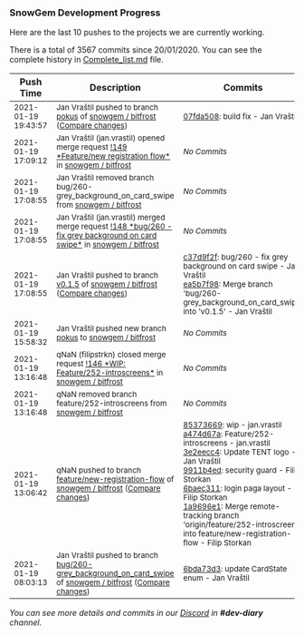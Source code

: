 
### SnowGem Development Progress

Here are the last 10 pushes to the projects we are currently working.

There is a total of 3567 commits since 20/01/2020. You can see the complete history in
 [Complete_list.md](Complete_list.md) file.

| Push Time | Description | Commits |
| --- | --- | --- |
| <sub>2021-01-19 19:43:57</sub> | <sub>Jan Vraštil pushed to branch [pokus](https://gitlab.com/snowgem/bitfrost/commits/pokus) of [snowgem / bitfrost](https://gitlab.com/snowgem/bitfrost) ([Compare changes](https://gitlab.com/snowgem/bitfrost/compare/3b05a15a2c2b322d1c939062a832ad48f7919bb0...07fda5084471bb9274dea3bdf91b93d67cda9e9e))</sub> | <sub>[07fda508](https://gitlab.com/snowgem/bitfrost/-/commit/07fda5084471bb9274dea3bdf91b93d67cda9e9e): build fix - Jan Vraštil</sub> |
| <sub>2021-01-19 17:09:12</sub> | <sub>Jan Vraštil (jan.vrastil) opened merge request [\!149 \*Feature/new registration flow\*](https://gitlab.com/snowgem/bitfrost/-/merge_requests/149) in [snowgem / bitfrost](https://gitlab.com/snowgem/bitfrost)</sub> | <sub>_No Commits_</sub> |
| <sub>2021-01-19 17:08:55</sub> | <sub>Jan Vraštil removed branch bug/260-grey_background_on_card_swipe from [snowgem / bitfrost](https://gitlab.com/snowgem/bitfrost)</sub> | <sub>_No Commits_</sub> |
| <sub>2021-01-19 17:08:55</sub> | <sub>Jan Vraštil (jan.vrastil) merged merge request [\!148 \*bug/260 \- fix grey background on card swipe\*](https://gitlab.com/snowgem/bitfrost/-/merge_requests/148) in [snowgem / bitfrost](https://gitlab.com/snowgem/bitfrost)</sub> | <sub>_No Commits_</sub> |
| <sub>2021-01-19 17:08:55</sub> | <sub>Jan Vraštil pushed to branch [v0\.1\.5](https://gitlab.com/snowgem/bitfrost/commits/v0.1.5) of [snowgem / bitfrost](https://gitlab.com/snowgem/bitfrost) ([Compare changes](https://gitlab.com/snowgem/bitfrost/compare/05f4da448439f6cd407ba61fa0e908e6d5bd426d...ea5b7f98a2de7ba119e8ad89063d7b2b0b076e14))</sub> | <sub>[c37d9f2f](https://gitlab.com/snowgem/bitfrost/-/commit/c37d9f2fe00303f5e807732b5da08acb3e6b2b30): bug/260 - fix grey background on card swipe - Jan Vraštil<br>[ea5b7f98](https://gitlab.com/snowgem/bitfrost/-/commit/ea5b7f98a2de7ba119e8ad89063d7b2b0b076e14): Merge branch 'bug/260-grey_background_on_card_swipe' into 'v0.1.5' - Jan Vraštil</sub> |
| <sub>2021-01-19 15:58:32</sub> | <sub>Jan Vraštil pushed new branch [pokus](https://gitlab.com/snowgem/bitfrost/commits/pokus) to [snowgem / bitfrost](https://gitlab.com/snowgem/bitfrost)</sub> | <sub>_No Commits_</sub> |
| <sub>2021-01-19 13:16:48</sub> | <sub>qNaN (filipstrkn) closed merge request [\!146 \*WIP: Feature/252\-introscreens\*](https://gitlab.com/snowgem/bitfrost/-/merge_requests/146) in [snowgem / bitfrost](https://gitlab.com/snowgem/bitfrost)</sub> | <sub>_No Commits_</sub> |
| <sub>2021-01-19 13:16:48</sub> | <sub>qNaN removed branch feature/252-introscreens from [snowgem / bitfrost](https://gitlab.com/snowgem/bitfrost)</sub> | <sub>_No Commits_</sub> |
| <sub>2021-01-19 13:06:42</sub> | <sub>qNaN pushed to branch [feature/new\-registration\-flow](https://gitlab.com/snowgem/bitfrost/commits/feature/new-registration-flow) of [snowgem / bitfrost](https://gitlab.com/snowgem/bitfrost) ([Compare changes](https://gitlab.com/snowgem/bitfrost/compare/05f4da448439f6cd407ba61fa0e908e6d5bd426d...1a9696e163d2441140c2973bc9780aed9d41aeba))</sub> | <sub>[85373669](https://gitlab.com/snowgem/bitfrost/-/commit/85373669127af0768a3961c8fa205dd86cf4b63d): wip - jan.vrastil<br>[a474d67a](https://gitlab.com/snowgem/bitfrost/-/commit/a474d67a116a8df530fcb845d4ccbea19db33c95): Feature/252-introscreens - jan.vrastil<br>[3e2eecc4](https://gitlab.com/snowgem/bitfrost/-/commit/3e2eecc4f64f196167670da12668ec12ce52d788): Update TENT logo - Jan Vraštil<br>[9911b4ed](https://gitlab.com/snowgem/bitfrost/-/commit/9911b4ed91d0e3e58c3c3deb7f1b2fa81607d5b3): security guard - Filip Storkan<br>[6baec311](https://gitlab.com/snowgem/bitfrost/-/commit/6baec311e6b1779c7a55636d0e1e6823af2111fd): login paga layout - Filip Storkan<br>[1a9696e1](https://gitlab.com/snowgem/bitfrost/-/commit/1a9696e163d2441140c2973bc9780aed9d41aeba): Merge remote-tracking branch 'origin/feature/252-introscreens' into feature/new-registration-flow - Filip Storkan</sub> |
| <sub>2021-01-19 08:03:13</sub> | <sub>Jan Vraštil pushed to branch [bug/260\-grey\_background\_on\_card\_swipe](https://gitlab.com/snowgem/bitfrost/commits/bug/260-grey_background_on_card_swipe) of [snowgem / bitfrost](https://gitlab.com/snowgem/bitfrost) ([Compare changes](https://gitlab.com/snowgem/bitfrost/compare/28c6bdef5f1200f09a6fb7b6d185e277d736788b...6bda73d3dd281e6fe84e8efeaef03b74a63e2b66))</sub> | <sub>[6bda73d3](https://gitlab.com/snowgem/bitfrost/-/commit/6bda73d3dd281e6fe84e8efeaef03b74a63e2b66): update CardState enum - Jan Vraštil</sub> |

_You can see more details and commits in our [Discord](https://discord.gg/zumGnbg) in **#dev-diary** channel._
